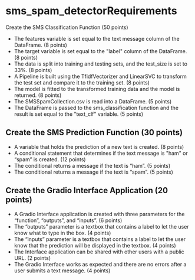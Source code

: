 # sms_spam_detectorRequirements
Create the SMS Classification Function (50 points)
- The features variable is set equal to the text message column of the DataFrame. (8 points)
- The target variable is set equal to the "label" column of the DataFrame. (8 points)
- The data is split into training and testing sets, and the test_size is set to 33%. (8 points)
- A Pipeline is built using the TfidfVectorizer and LinearSVC to transform the test set and compare it to the training set. (8 points)
- The model is fitted to the transformed training data and the model is returned. (8 points)
- The SMSSpamCollection.csv is read into a DataFrame. (5 points)
- The DataFrame is passed to the sms_classification function and the result is set equal to the "text_clf" variable. (5 points)
## Create the SMS Prediction Function (30 points)
- A variable that holds the prediction of a new text is created. (8 points)
- A conditional statement that determines if the text message is "ham" or “spam” is created. (12 points)
- The conditional returns a message if the text is “ham”. (5 points)
- The conditional returns a message if the text is “spam”. (5 points)
## Create the Gradio Interface Application (20 points)
- A Gradio Interface application is created with three parameters for the “function”, “outputs”, and “inputs”. (6 points)
- The “outputs” parameter is a textbox that contains a label to let the user know what to type in the box. (4 points)
- The “inputs” parameter is a textbox that contains a label to let the user know that the prediction will be displayed in the textbox. (4 points)
- The Interface application can be shared with other users with a public URL. (2 points)
- The Gradio Interface works as expected and there are no errors after a user submits a text message. (4 points)

